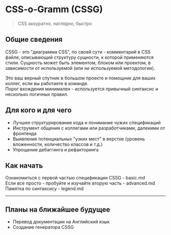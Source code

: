 # CSS-o-Gramm (CSSG)
> CSS аккуратно, наглядно, быстро

## Общие сведения

CSSG - это "диаграмма CSS", по своей сути - комментарий в CSS файле, описывающий структуру сущности, к которой применяются стили. Сущность может быть элементом, блоком или проектом, в зависимости от используемой (или _не_ используемой методологии).

Это ваш верный спутник в большом проекте и помощник для ваших коллег, если вы работаете в команде.  
Порог вхождения минимален - используется привычный синтаксис и несколько логичных правил.

## Для кого и для чего

* Лучшее структурирование кода и понимание чужих спецификаций
* Инструмент общения с коллегами или разработчиками, далекими от фронтенда
* Выявление потенциальных "узких мест" в верстке (уровень вложенности, количество классов и т.д.)
* Упрощение дебаггинга и рефакторинга

## Как начать

Ознакомиться с первой частью спецификации CSSG - basic.md  
Если все просто - пробуйте и изучайте вторую часть - advanced.md  
Памятка по синтаксису - legend.md

-----

## Планы на ближайшее будущее

* Перевод документации на Английский язык
* Создание генератора CSSG
